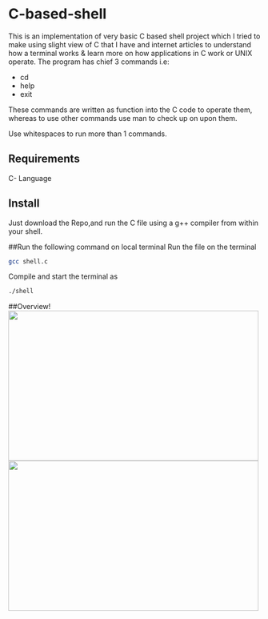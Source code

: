 # C-based-shell
This is an implementation of very basic C based shell project which I tried to make using slight view of C that I have and internet articles to understand how a terminal works & learn more on how applications in C work or UNIX operate. The program has chief 3 commands i.e:
  * cd
  * help
  * exit
  
These commands are written as function into the C code to operate them, whereas to use other commands use man to check up on upon them.

Use whitespaces to run more than 1 commands.

## Requirements
C- Language

## Install
Just download the Repo,and run the C file using a g++ compiler from within your shell.

##Run the following command on local terminal
Run the file on the terminal
```sh
gcc shell.c
```

Compile and start the terminal as
```sh
./shell
```
##Overview!
<img src="https://user-images.githubusercontent.com/75497269/131733936-cb2ef1af-71a6-49fd-b22e-30ff9a90e25d.png" width="500" height="300">
<img src="https://user-images.githubusercontent.com/75497269/131734319-6aee8a63-6970-4915-a7ec-c610f80f4d4a.png" width="500" height="300">


